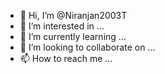 - 👋 Hi, I’m @Niranjan2003T
- 👀 I’m interested in ...
- 🌱 I’m currently learning ...
- 💞️ I’m looking to collaborate on ...
- 📫 How to reach me ...

<!---
Niranjan2003T/Niranjan2003T is a ✨ special ✨ repository because its `README.md` (this file) appears on your GitHub profile.
You can click the Preview link to take a look at your changes.
--->
